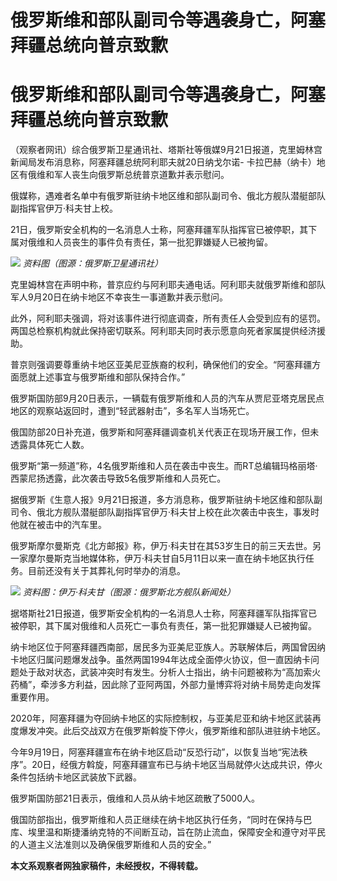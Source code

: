 # 俄罗斯维和部队副司令等遇袭身亡，阿塞拜疆总统向普京致歉

# 俄罗斯维和部队副司令等遇袭身亡，阿塞拜疆总统向普京致歉

（观察者网讯）综合俄罗斯卫星通讯社、塔斯社等俄媒9月21日报道，克里姆林宫新闻局发布消息称，阿塞拜疆总统阿利耶夫就20日纳戈尔诺-
卡拉巴赫（纳卡）地区有俄维和军人丧生向俄罗斯总统普京道歉并表示慰问。

俄媒称，遇难者名单中有俄罗斯驻纳卡地区维和部队副司令、俄北方舰队潜艇部队副指挥官伊万·科夫甘上校。

21日，俄罗斯安全机构的一名消息人士称，阿塞拜疆军队指挥官已被停职，其下属对俄维和人员丧生的事件负有责任，第一批犯罪嫌疑人已被拘留。

![](https://inews.gtimg.com/om_bt/OQhZ2gmdp1UNF0RKbU-e2Ijgd8VYDCBbnUPw5fmLzdh2sAA/1000)
_资料图（图源：俄罗斯卫星通讯社）_

克里姆林宫在声明中称，普京应约与阿利耶夫通电话。阿利耶夫就俄罗斯维和部队军人9月20日在纳卡地区不幸丧生一事道歉并表示慰问。

此外，阿利耶夫强调，将对该事件进行彻底调查，所有责任人会受到应有的惩罚。两国总检察机构就此保持密切联系。阿利耶夫同时表示愿意向死者家属提供经济援助。

普京则强调要尊重纳卡地区亚美尼亚族裔的权利，确保他们的安全。“阿塞拜疆方面愿就上述事宜与俄罗斯维和部队保持合作。”

俄罗斯国防部9月20日表示，一辆载有俄罗斯维和人员的汽车从贾尼亚塔克居民点地区的观察站返回时，遭到“轻武器射击”，多名军人当场死亡。

俄国防部20日补充道，俄罗斯和阿塞拜疆调查机关代表正在现场开展工作，但未透露具体死亡人数。

俄罗斯“第一频道”称，4名俄罗斯维和人员在袭击中丧生。而RT总编辑玛格丽塔·西蒙尼扬透露，此次袭击导致5名俄罗斯维和人员死亡。

据俄罗斯《生意人报》9月21日报道，多方消息称，俄罗斯驻纳卡地区维和部队副司令、俄北方舰队潜艇部队副指挥官伊万·科夫甘上校在此次袭击中丧生，事发时他就在被击中的汽车里。

俄罗斯摩尔曼斯克《北方邮报》称，伊万·科夫甘在其53岁生日的前三天去世。另一家摩尔曼斯克当地媒体称，伊万·科夫甘自5月11日以来一直在纳卡地区执行任务。目前还没有关于其葬礼何时举办的消息。

![](https://inews.gtimg.com/om_bt/O6Vf3E9juCvKAgXgUkB5XgJtnQOtwMq45Ny_9ctdi_kJIAA/1000)
_资料图：伊万·科夫甘（图源：俄罗斯北方舰队新闻处）_

据塔斯社21日报道，俄罗斯安全机构的一名消息人士称，阿塞拜疆军队指挥官已被停职，其下属对俄维和人员死亡一事负有责任，第一批犯罪嫌疑人已被拘留。

纳卡地区位于阿塞拜疆西南部，居民多为亚美尼亚族人。苏联解体后，两国曾因纳卡地区归属问题爆发战争。虽然两国1994年达成全面停火协议，但一直因纳卡问题处于敌对状态，武装冲突时有发生。分析人士指出，纳卡问题被称为“高加索火药桶”，牵涉多方利益，因此除了亚阿两国，外部力量博弈将对纳卡局势走向发挥重要作用。

2020年，阿塞拜疆为夺回纳卡地区的实际控制权，与亚美尼亚和纳卡地区武装再度爆发冲突。此后交战双方在俄罗斯斡旋下停火，俄罗斯维和部队进驻纳卡地区。

今年9月19日，阿塞拜疆宣布在纳卡地区启动“反恐行动”，以恢复当地“宪法秩序”。20日，经俄方斡旋，阿塞拜疆宣布已与纳卡地区当局就停火达成共识，停火条件包括纳卡地区武装放下武器。

俄罗斯国防部21日表示，俄维和人员从纳卡地区疏散了5000人。

俄国防部指出，俄罗斯维和人员正继续在纳卡地区执行任务，“同时在保持与巴库、埃里温和斯捷潘纳克特的不间断互动，旨在防止流血，保障安全和遵守对平民的人道主义法准则以及确保俄罗斯维和人员的安全。”

**本文系观察者网独家稿件，未经授权，不得转载。**

